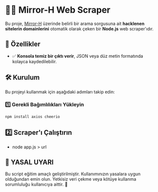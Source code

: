 # 🕵️‍♂️ Mirror-H Web Scraper

Bu proje, [Mirror-H](https://mirror-h.org) üzerinde belirli bir arama sorgusuna ait **hacklenen sitelerin domainlerini** otomatik olarak çeken bir **Node.js** web scraper'ıdır. 

## 🚀 Özellikler
- ✅ **Konsola temiz bir çıktı verir**, JSON veya düz metin formatında kolayca kaydedilebilir.

## 🛠️ Kurulum
Bu projeyi kullanmak için aşağıdaki adımları takip edin:

### **1️⃣ Gerekli Bağımlılıkları Yükleyin**
```sh
npm install axios cheerio
```

## 2️⃣ Scraper'ı Çalıştırın

- node app.js > url

## 🛑 YASAL UYARI

Bu script eğitim amaçlı geliştirilmiştir. Kullanımınızın yasalara uygun olduğundan emin olun. Yetkisiz veri çekme veya kötüye kullanma sorumluluğu kullanıcıya aittir. 🚨
